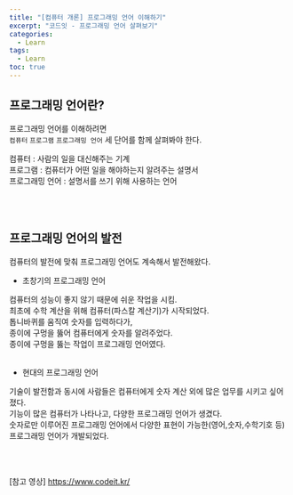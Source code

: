 ```yaml
---
title: "[컴퓨터 개론] 프로그래밍 언어 이해하기"
excerpt: "코드잇 - 프로그래밍 언어 살펴보기"
categories: 
  - Learn
tags: 
  - Learn
toc: true
---
```



## 프로그래밍 언어란?

프로그래밍 언어를 이해하려면 <br>
`컴퓨터` `프로그램` `프로그래밍 언어` 세 단어를 함께 살펴봐야 한다.<br>

컴퓨터 : 사람의 일을 대신해주는 기계<br>
프로그램 : 컴퓨터가 어떤 일을 해야하는지 알려주는 설명서<br>
프로그래밍 언어 : 설명서를 쓰기 위해 사용하는 언어<br>

<br><br>

## 프로그래밍 언어의 발전

컴퓨터의 발전에 맞춰 프로그래밍 언어도 계속해서 발전해왔다.<br>

- 초창기의 프로그래밍 언어

컴퓨터의 성능이 좋지 않기 때문에 쉬운 작업을 시킴.<br>
최초에 수학 계산을 위해 컴퓨터(파스칼 계산기)가 시작되었다.<br>
톱니바퀴를 움직여 숫자를 입력하다가,<br>
종이에 구멍을 뚫어 컴퓨터에게 숫자를 알려주었다.<br>
종이에 구멍을 뚫는 작업이 프로그래밍 언어였다.<br>
<br>

- 현대의 프로그래밍 언어

기술이 발전함과 동시에 사람들은 컴퓨터에게 숫자 계산 외에 많은 업무를 시키고 싶어졌다.<br>
기능이 많은 컴퓨터가 나타나고, 다양한 프로그래밍 언어가 생겼다.<br>
숫자로만 이루어진 프로그래밍 언어에서 다양한 표현이 가능한(영어,숫자,수학기호 등) 프로그래밍 언어가 개발되었다.<br>

<br><br>





[참고 영상] <https://www.codeit.kr/>